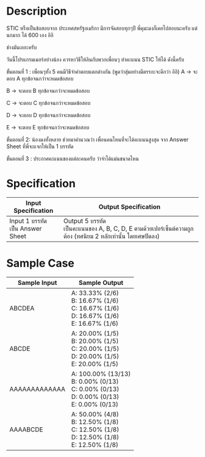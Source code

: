 # Description
STIC หรือเป็นข้อสอบจาก ประเทศสหรัฐอเมริกา มีการจัดสอบทุกๆปี พี่คุมะมงก็เคยไปสอบนะครับ แต่นกมาก ได้ 600 เอง อิอิ

ช่างมันเถอะครับ

วันนี้โปรแกรมเมอร์อย่างน้อง ควรหาวิธีให้ลินกับพวกเพื่อนๆ ทำคะแนน STIC ให้ได้ ดังนี้ครับ

ขั้นตอนที่ 1 : เพื่อนๆทั้ง 5 คนมีวิธีจำคำตอบแตกต่างกัน (พูดว่าสุ่มอย่างมีตรรกะจะดีกว่า อิอิ)
A -> จะตอบ A ทุกข้อจนกว่าจะหมดข้อสอบ

B -> จะตอบ B ทุกข้อจนกว่าจะหมดข้อสอบ

C -> จะตอบ C ทุกข้อจนกว่าจะหมดข้อสอบ

D -> จะตอบ D ทุกข้อจนกว่าจะหมดข้อสอบ

E -> จะตอบ E ทุกข้อจนกว่าจะหมดข้อสอบ


ขั้นตอนที่ 2: น้องมงทั้งหลาย ช่วยมาคำนวณว่า เพื่อนคนไหนที่จะได้คะแนนสูงสุด จาก Answer Sheet ที่พี่จะแจกให้เป็น 1 บรรทัด

ขั้นตอนที่ 3 : ประกาศคะแนนของแต่ละคนครับ ว่าจำได้แม่นขนาดไหน

# Specification
| Input Specification | Output Specification |
| - | - |
| Input 1 บรรทัด <br> เป็น Answer Sheet | Output 5 บรรทัด <br> เป็นคะแนนของ A, B, C, D, E ตามด้วยเปอร์เซ็นต์ความถูกต้อง (ทศนิยม 2 หลักเท่านั้น โดยเศษปัดลง) |


# Sample Case
| Sample Input | Sample Output |
| - | - |
| ABCDEA | A: 33.33% (2/6) <br> B: 16.67% (1/6) <br> C: 16.67% (1/6) <br> D: 16.67% (1/6) <br> E: 16.67% (1/6) |
| ABCDE | A: 20.00% (1/5) <br> B: 20.00% (1/5) <br> C: 20.00% (1/5) <br> D: 20.00% (1/5) <br> E: 20.00% (1/5) |
| AAAAAAAAAAAAA | A: 100.00% (13/13) <br> B: 0.00% (0/13) <br> C: 0.00% (0/13) <br> D: 0.00% (0/13) <br> E: 0.00% (0/13) |
| AAAABCDE | A: 50.00% (4/8) <br> B: 12.50% (1/8) <br> C: 12.50% (1/8) <br> D: 12.50% (1/8) <br> E: 12.50% (1/8) |